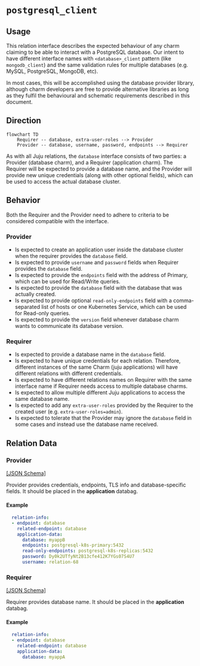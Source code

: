 # `postgresql_client`

## Usage

This relation interface describes the expected behaviour of any charm claiming to be able to interact with a PostgreSQL database.
Our intent to have different interface names with `<database>_client` pattern (like `mongodb_client`) and the same validation rules for multiple databases (e.g. MySQL, PostgreSQL, MongoDB, etc).

In most cases, this will be accomplished using the database provider library, although charm developers are free to provide alternative libraries as long as they fulfil the behavioural and schematic requirements described in this document.

## Direction

```mermaid
flowchart TD
    Requirer -- database, extra-user-roles --> Provider
    Provider -- database, username, password, endpoints --> Requirer
```

As with all Juju relations, the `database` interface consists of two parties: a Provider (database charm), and a Requirer (application charm). The Requirer will be expected to provide a database name, and the Provider will provide new unique credentials (along with other optional fields), which can be used to access the actual database cluster.

## Behavior

Both the Requirer and the Provider need to adhere to criteria to be considered compatible with the interface.

### Provider
- Is expected to create an application user inside the database cluster when the requirer provides the `database` field.
- Is expected to provide `username` and `password` fields when Requirer provides the `database` field.
- Is expected to provide the `endpoints` field with the address of Primary, which can be used for Read/Write queries.
- Is expected to provide the `database` field with the database that was actually created.
- Is expected to provide optional `read-only-endpoints` field with a comma-separated list of hosts or one Kubernetes Service, which can be used for Read-only queries.
- Is expected to provide the `version` field whenever database charm wants to communicate its database version.

### Requirer

- Is expected to provide a database name in the `database` field.
- Is expected to have unique credentials for each relation. Therefore, different instances of the same Charm (juju applications) will have different relations with different credentials.
- Is expected to have different relations names on Requirer with the same interface name if Requirer needs access to multiple database charms.
- Is expected to allow multiple different Juju applications to access the same database name.
- Is expected to add any `extra-user-roles` provided by the Requirer to the created user (e.g. `extra-user-roles=admin`).
- Is expected to tolerate that the Provider may ignore the `database` field in some cases and instead use the database name received.

## Relation Data

### Provider

[\[JSON Schema\]](./schemas/provider.json)

Provider provides credentials, endpoints, TLS info and database-specific fields. It should be placed in the **application** databag.


#### Example
```yaml
  relation-info:
  - endpoint: database
    related-endpoint: database
    application-data:
      database: myappB
      endpoints: postgresql-k8s-primary:5432
      read-only-endpoints: postgresql-k8s-replicas:5432
      password: Dy0k2UTfyNt2B13cfe412K7YGs07S4U7
      username: relation-68
```

### Requirer

[\[JSON Schema\]](./schemas/requirer.json)

Requirer provides database name. It should be placed in the **application** databag.

#### Example

```yaml
  relation-info:
  - endpoint: database
    related-endpoint: database
    application-data:
      database: myappA
```
